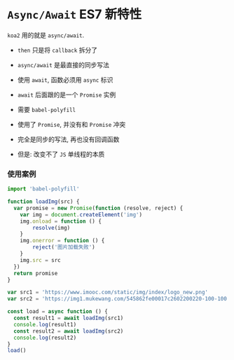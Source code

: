 # `Async/Await` ES7 新特性

`koa2` 用的就是 `async/await`.

- `then` 只是将 `callback` 拆分了

- `async/await` 是最直接的同步写法

- 使用 `await`, 函数必须用 `async` 标识

- `await` 后面跟的是一个 `Promise` 实例

- 需要 `babel-polyfill`

- 使用了 `Promise`, 并没有和 `Promise` 冲突

- 完全是同步的写法, 再也没有回调函数

- 但是: 改变不了 `JS` 单线程的本质

### 使用案例

```js
import 'babel-polyfill'

function loadImg(src) {
  var promise = new Promise(function (resolve, reject) {
    var img = document.createElement('img')
    img.onload = function () {
        resolve(img)
    }
    img.onerror = function () {
        reject('图片加载失败')
    }
    img.src = src
  })
  return promise
}

var src1 = 'https://www.imooc.com/static/img/index/logo_new.png'
var src2 = 'https://img1.mukewang.com/545862fe00017c2602200220-100-100.jpg'
```

```js
const load = async function () {
  const result1 = await loadImg(src1)
  console.log(result1)
  const result2 = await loadImg(src2)
  console.log(result2)
}
load()
```